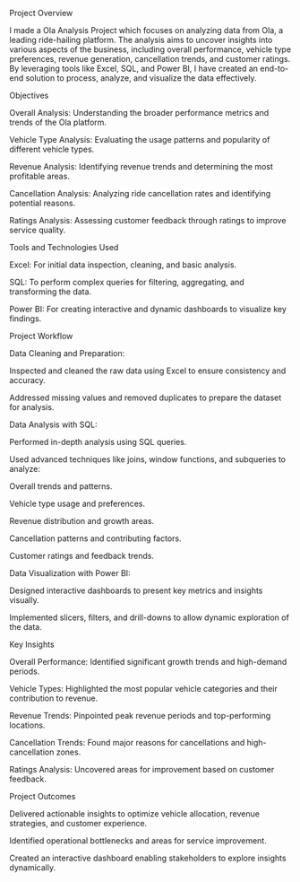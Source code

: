
Project Overview

I made a Ola Analysis Project which focuses on analyzing data from Ola, a leading ride-hailing platform. The analysis aims to uncover insights into various aspects of the business, including overall performance, vehicle type preferences, revenue generation, cancellation trends, and customer ratings. By leveraging tools like Excel, SQL, and Power BI, I have created an end-to-end solution to process, analyze, and visualize the data effectively.

Objectives

Overall Analysis: Understanding the broader performance metrics and trends of the Ola platform.

Vehicle Type Analysis: Evaluating the usage patterns and popularity of different vehicle types.

Revenue Analysis: Identifying revenue trends and determining the most profitable areas.

Cancellation Analysis: Analyzing ride cancellation rates and identifying potential reasons.

Ratings Analysis: Assessing customer feedback through ratings to improve service quality.

Tools and Technologies Used

Excel: For initial data inspection, cleaning, and basic analysis.

SQL: To perform complex queries for filtering, aggregating, and transforming the data.

Power BI: For creating interactive and dynamic dashboards to visualize key findings.

Project Workflow

Data Cleaning and Preparation:

Inspected and cleaned the raw data using Excel to ensure consistency and accuracy.

Addressed missing values and removed duplicates to prepare the dataset for analysis.

Data Analysis with SQL:

Performed in-depth analysis using SQL queries.

Used advanced techniques like joins, window functions, and subqueries to analyze:

Overall trends and patterns.

Vehicle type usage and preferences.

Revenue distribution and growth areas.

Cancellation patterns and contributing factors.

Customer ratings and feedback trends.

Data Visualization with Power BI:

Designed interactive dashboards to present key metrics and insights visually.

Implemented slicers, filters, and drill-downs to allow dynamic exploration of the data.

Key Insights

Overall Performance: Identified significant growth trends and high-demand periods.

Vehicle Types: Highlighted the most popular vehicle categories and their contribution to revenue.

Revenue Trends: Pinpointed peak revenue periods and top-performing locations.

Cancellation Trends: Found major reasons for cancellations and high-cancellation zones.

Ratings Analysis: Uncovered areas for improvement based on customer feedback.

Project Outcomes

Delivered actionable insights to optimize vehicle allocation, revenue strategies, and customer experience.

Identified operational bottlenecks and areas for service improvement.

Created an interactive dashboard enabling stakeholders to explore insights dynamically.
